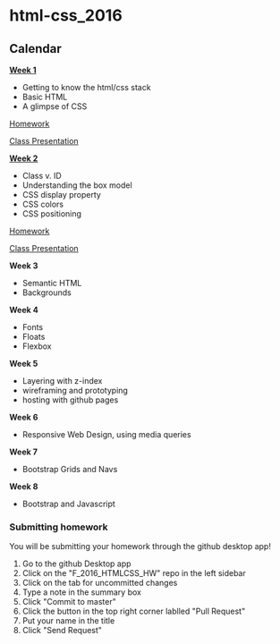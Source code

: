 # html-css_2016
<!--
comment
-->
## Calendar
**[Week 1](https://github.com/ADDA-html-css/learn-HTML-CSS/tree/master/week1)**
- Getting to know the html/css stack
- Basic HTML
- A glimpse of CSS

[Homework](https://github.com/ADDA-html-css/F_2016_HTMLCSS_HW/blob/master/week1/week1.md)

[Class Presentation](https://docs.google.com/presentation/d/1kMzZlsrgdeMjtAOK6AVs8Q8V0rqQg_akyTaFgHoNiEo/edit?usp=sharing)

**[Week 2]()**
- Class v. ID
- Understanding the box model
- CSS display property
- CSS colors
- CSS positioning


[Homework](https://github.com/ADDA-html-css/F_2016_HTMLCSS_HW/tree/master/week2)

[Class Presentation](https://docs.google.com/presentation/d/15qZMwHLy1dfYVitkMSCTMsukW7i6WowRBG5wQ6vbj-E/edit?usp=sharing)

**Week 3**
- Semantic HTML
- Backgrounds

<!--
[Class Presentation](https://docs.google.com/presentation/d/1xwsygpjQQnw5ogkAuBvx606Q_BR1pvhojgYzwth7J1o/edit?usp=sharing)

[Homework](https://classroom.github.com/assignment-invitations/76c85c2d667f86bfcbe5d6e333a231df)
-->

**Week 4**
- Fonts
- Floats
- Flexbox 

<!--
[Class Presentation](https://docs.google.com/presentation/d/1tR2OhVUOsHWegzisEGct9GbngXTMuPVfoKcT6M7f_ls/edit?usp=sharing)

[Homework](https://github.com/awdriggs-html-css/HTML-CSS-spring16/blob/master/week4/README.md)
-->

**Week 5**
- Layering with z-index
- wireframing and prototyping
- hosting with github pages
  
**Week 6**
- Responsive Web Design, using media queries

<!--
[Homework](https://classroom.github.com/assignment-invitations/e06999b6ddebd06de27d1b57b004b19b)
-->
**Week 7**
- Bootstrap Grids and Navs

<!--
[Class Presentation](https://docs.google.com/presentation/d/1DH5zcJETE6SAHTFZy3i2ijUByUlSLcNvB-JMuX6tWvg/edit?usp=sharing)

[Homework](https://classroom.github.com/assignment-invitations/50017d425b192b1dc649c87bbf036cfc)
-->

**Week 8**
- Bootstrap and Javascript

<!--
[Class Presentation](https://docs.google.com/presentation/d/1aFADuuhisLPruSSbSXng5ZXXM-40GcQZqxaRnZVtUAE/edit?usp=sharing)

[Final Project](https://docs.google.com/document/d/1MgZWZN_cGM-yuDLLBkO9FDQZDG0kZpxv13kk12RDkyI/edit?usp=sharing)
-->

### Submitting homework
You will be submitting your homework through the github desktop app!
  1. Go to the github Desktop app
  2. Click on the "F_2016_HTMLCSS_HW" repo in the left sidebar
  3. Click on the tab for uncommitted changes
  4. Type a note in the summary box
  5. Click "Commit to master"
  6. Click the button in the top right corner lablled "Pull Request"
  7. Put your name in the title
  8. Click "Send Request"
